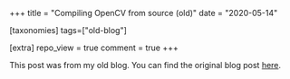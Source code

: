 +++
title = "Compiling OpenCV from source (old)"
date = "2020-05-14"

[taxonomies]
tags=["old-blog"]

[extra]
repo_view = true
comment = true
+++

This post was from my old blog. You can find the original blog post [here](https://viktree.netlify.app/compiling-opencv).
